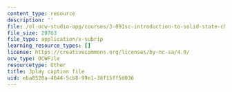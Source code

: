 ```yaml
---
content_type: resource
description: ''
file: /ol-ocw-studio-app/courses/3-091sc-introduction-to-solid-state-chemistry-fall-2010/eba8520a46445cb899e138f15ff5d036_UwZU-Lk26X4.vtt
file_size: 20763
file_type: application/x-subrip
learning_resource_types: []
license: https://creativecommons.org/licenses/by-nc-sa/4.0/
ocw_type: OCWFile
resourcetype: Other
title: 3play caption file
uid: eba8520a-4644-5cb8-99e1-38f15ff5d036
---
```

